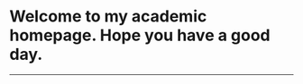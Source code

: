 # Welcome to my academic homepage. Hope you have a good day.

----------
<!DOCTYPE html>
<html lang="en">
<head>
    <meta charset="UTF-8">
    <title>Biographical Notes</title>
    <style>
        /*div{*/
        /*    border:1px solid red;*/
        /*}*/
        .info>p{
            margin: 0;
            /*border: 1px solid black;*/
            width: 250px;
            display: inline-block;
            padding: 10px;
            text-indent: 20px;
            /*letter-spacing: 2px;*/
        }
        .container{
            border:1px solid skyblue;
            width: 800px;
            height: 1500px;
            background-color: #eeeeff;
            margin: auto;
        }
        .baseinfo{
            height: 16%;
        }
        .info{
            width: 600px;
            float: left;
        }
        .photo{
            /*border: 1px solid blue;*/
            width: 150px;
            height: 204px;
            float: left;
            padding: 10px;
            margin: 10px 14px auto 6px;
        }
        .education{
            height: 12%;
        }
        .experience{
            height: 34%;
        }
        .skills{
            height: 15%;
        }
        .me{
            height: 15%;
        }
        .line{
            width:760px;
            height: 40px;
            background-color:cadetblue;
            color: white;
            letter-spacing: 2px;
            text-indent: 10px;
            line-height: 40px;
            font-size: 20px;
            margin:10px 18px 0 18px;
        }
        .linetitle{
            color: cadetblue;
            font-size: 16px;
            margin-left: 20px;
        }
        .linetitle span{
            display: inline-block;
            width:30%;
            text-align: center;
        }
        .linetitle span:first-child
        {
           text-align: left;
        }
        .linetitle span:last-child{
            text-align: right;
        }
        .text{
            text-indent: 30px;
 
        }
        .text:before{
            content: "·";
            margin-right: 8px;
            font-size: 20px;
            font-weight: bolder;
        }
    </style>
</head>
<body>
    <div class="container">
        <div class="baseinfo">
            <div class="info">
                <p style="font-size: 30px;color: lightseagreen;font-weight: bold">鞠婧祎</p><br>
                <p>政治面貌：XXXX</p> <p>求职意向：XXXX</p><br>
                <p>生日：199X.XX.XX</p> <p>手机：158*******7</p><br>
                <p>民族：汉族</p> <p>邮箱：XXXXXX@qq.com</p><br>
                <p>身高：***cm</p> <p>体重：**kg</p>
 
            </div>
            <div class="photo">
                <img src="./image/attr.jpeg" style="width: 100%;height: 100%;">
            </div>
 
        </div>
 
        <div class="education">
            <div class="line">教育经历/Education</div>
            <div>
                <p class="linetitle"><span>20XX.09-20XX.06</span>  <span>XX大学</span>  <span>XX专业/本科</span></p>
                <p class="text">课程</p>
                <p class="text">课程</p>
            </div>
        </div>
 
        <div class="experience">
            <div class="line">工作经历/Experience</div>
            <div>
                <p class="linetitle"><span>20XX.05-20XX.03</span>   <span>XX公司</span>  <span>XX工程师</span></p>
                <p class="text">负责</p>
                <p class="text">负责</p>
                <p class="text">负责</p>
                <p class="text">负责</p>
                <p class="text">负责</p>
            </div>
 
            <div>
                <p class="linetitle"><span>20XX.04-今</span>  <span>XX公司</span>   <span>XX岗位</span></p>
                <p class="text">负责</p>
                <p class="text">负责</p>
                <p class="text">负责</p>
                <p class="text">负责</p>
            </div>
        </div>
 
        <div class="skills">
            <div class="line">个人技能/Personal Skills</div>
 
            <div>
                <p class="text">技能</p>
                <p class="text">技能</p>
                <p class="text">技能</p>
                <p class="text">技能</p>
            </div>
        </div>
 
        <div class="me">
            <div class="line">自我评价/About Me</div>
 
            <div>
                <p class="text">本人</p>
                <p class="text">本人</p>
                <p class="text">本人</p>
                <p class="text">本人</p>
            </div>
        </div>
 
    </div>
</body>
</html>
